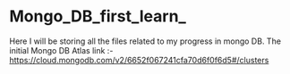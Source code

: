 # Mongo_DB_first_learn_
Here I will be storing all the files related to my progress in mongo DB.
The initial Mongo DB Atlas link :- https://cloud.mongodb.com/v2/6652f067241cfa70d6f0f6d5#/clusters
